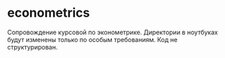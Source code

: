 # econometrics
Сопровождение курсовой по эконометрике. Директории в ноутбуках будут изменены только по особым требованиям. Код не структурирован.
